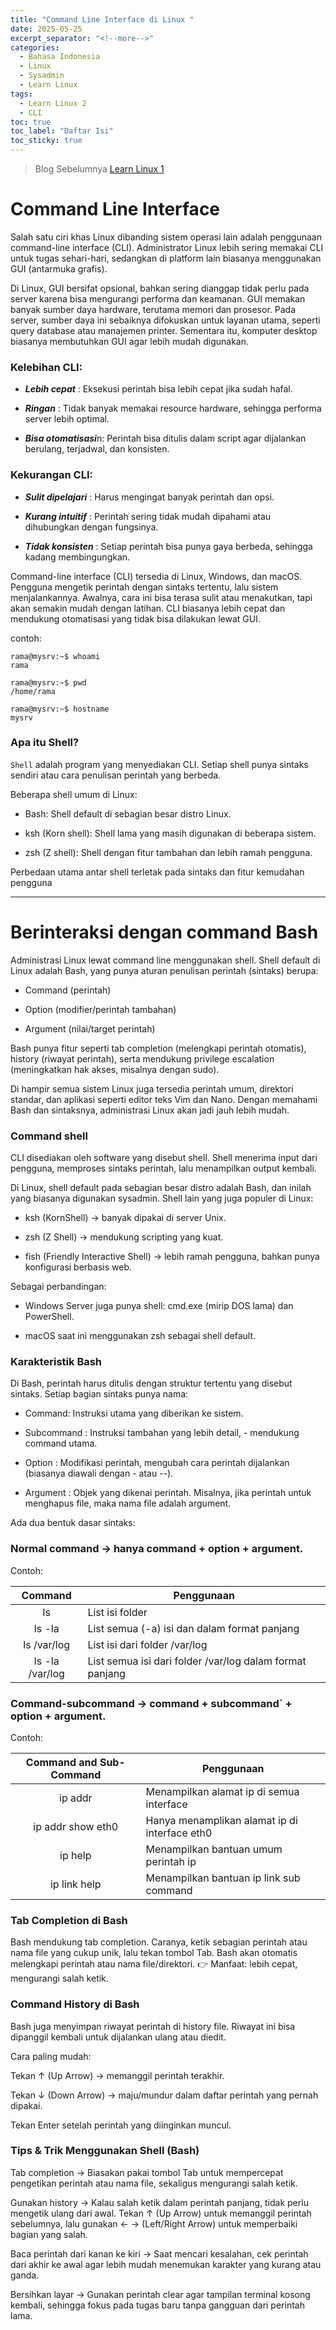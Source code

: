 ```yaml
---
title: "Command Line Interface di Linux "
date: 2025-05-25
excerpt_separator: "<!--more-->"
categories:
  - Bahasa Indonesia
  - Linux
  - Sysadmin
  - Learn Linux
tags:
  - Learn Linux 2
  - CLI
toc: true
toc_label: "Daftar Isi"
toc_sticky: true
---
```


> Blog Sebelumnya [Learn Linux 1](https://blog.zakaria.web.id/bahasa%20indonesia/linux/sysadmin/learn%20linux/apa-itu-linux/)

# Command Line Interface
Salah satu ciri khas Linux dibanding sistem operasi lain adalah penggunaan command-line interface (CLI). Administrator Linux lebih sering memakai CLI untuk tugas sehari-hari, sedangkan di platform lain biasanya menggunakan GUI (antarmuka grafis).

Di Linux, GUI bersifat opsional, bahkan sering dianggap tidak perlu pada server karena bisa mengurangi performa dan keamanan. GUI memakan banyak sumber daya hardware, terutama memori dan prosesor. Pada server, sumber daya ini sebaiknya difokuskan untuk layanan utama, seperti query database atau manajemen printer. Sementara itu, komputer desktop biasanya membutuhkan GUI agar lebih mudah digunakan.

### Kelebihan CLI:

- ***Lebih cepat*** : Eksekusi perintah bisa lebih cepat jika sudah hafal.

- ***Ringan*** : Tidak banyak memakai resource hardware, sehingga performa server lebih optimal.

- ***Bisa otomatisasi***n: Perintah bisa ditulis dalam script agar dijalankan berulang, terjadwal, dan konsisten.

### Kekurangan CLI:

- ***Sulit dipelajari*** : Harus mengingat banyak perintah dan opsi.

- ***Kurang intuitif*** : Perintah sering tidak mudah dipahami atau dihubungkan dengan fungsinya.

- ***Tidak konsisten*** : Setiap perintah bisa punya gaya berbeda, sehingga kadang membingungkan.

Command-line interface (CLI) tersedia di Linux, Windows, dan macOS. Pengguna mengetik perintah dengan sintaks tertentu, lalu sistem menjalankannya. Awalnya, cara ini bisa terasa sulit atau menakutkan, tapi akan semakin mudah dengan latihan. CLI biasanya lebih cepat dan mendukung otomatisasi yang tidak bisa dilakukan lewat GUI.

contoh:
```
rama@mysrv:~$ whoami
rama

rama@mysrv:~$ pwd
/home/rama

rama@mysrv:~$ hostname
mysrv
```

### Apa itu Shell?
`Shell` adalah program yang menyediakan CLI. Setiap shell punya sintaks sendiri atau cara penulisan perintah yang berbeda.

Beberapa shell umum di Linux:

- Bash: Shell default di sebagian besar distro Linux.

- ksh (Korn shell): Shell lama yang masih digunakan di beberapa sistem.

- zsh (Z shell): Shell dengan fitur tambahan dan lebih ramah pengguna.

Perbedaan utama antar shell terletak pada sintaks dan fitur kemudahan pengguna

---


# Berinteraksi dengan command Bash


Administrasi Linux lewat command line menggunakan shell. Shell default di Linux adalah Bash, yang punya aturan penulisan perintah (sintaks) berupa:

- Command (perintah)

- Option (modifier/perintah tambahan)

- Argument (nilai/target perintah)

Bash punya fitur seperti tab completion (melengkapi perintah otomatis), history (riwayat perintah), serta mendukung privilege escalation (meningkatkan hak akses, misalnya dengan sudo).

Di hampir semua sistem Linux juga tersedia perintah umum, direktori standar, dan aplikasi seperti editor teks Vim dan Nano.
Dengan memahami Bash dan sintaksnya, administrasi Linux akan jadi jauh lebih mudah.

### Command shell
CLI disediakan oleh software yang disebut shell. Shell menerima input dari pengguna, memproses sintaks perintah, lalu menampilkan output kembali.

Di Linux, shell default pada sebagian besar distro adalah Bash, dan inilah yang biasanya digunakan sysadmin.
Shell lain yang juga populer di Linux:

- ksh (KornShell) → banyak dipakai di server Unix.

- zsh (Z Shell) → mendukung scripting yang kuat.

- fish (Friendly Interactive Shell) → lebih ramah pengguna, bahkan punya konfigurasi berbasis web.

Sebagai perbandingan:

- Windows Server juga punya shell: cmd.exe (mirip DOS lama) dan PowerShell.

- macOS saat ini menggunakan zsh sebagai shell default.

### Karakteristik Bash
Di Bash, perintah harus ditulis dengan struktur tertentu yang disebut sintaks. Setiap bagian sintaks punya nama:

- Command: Instruksi utama yang diberikan ke sistem.

- Subcommand : Instruksi tambahan yang lebih detail, - mendukung command utama.

- Option : Modifikasi perintah, mengubah cara perintah dijalankan (biasanya diawali dengan - atau --).

- Argument : Objek yang dikenai perintah. Misalnya, jika perintah untuk menghapus file, maka nama file adalah argument.

Ada dua bentuk dasar sintaks:

### Normal command → hanya command + option + argument.
Contoh:

| Command         | Penggunaan      |
| :-------------: | ------------- |
| ls              | List isi folder  |
| ls -la          | List semua (-a) isi dan dalam format panjang |
|ls /var/log      | List isi dari folder /var/log                   |
|ls -la /var/log | List semua isi dari folder /var/log dalam format panjang |



### Command-subcommand → command + subcommand` + option + argument.
Contoh: 

| Command and Sub-Command  | Penggunaan |
| :------------: | ---------- |
|ip addr         | Menampilkan alamat ip di semua interface |
| ip addr show eth0 | Hanya menamplikan alamat ip di interface eth0 |
|ip help | Menampilkan bantuan umum perintah ip |
|ip link help | Menampilkan bantuan ip link sub command|


### Tab Completion di Bash

Bash mendukung tab completion. Caranya, ketik sebagian perintah atau nama file yang cukup unik, lalu tekan tombol Tab. Bash akan otomatis melengkapi perintah atau nama file/direktori.
👉 Manfaat: lebih cepat, mengurangi salah ketik.

### Command History di Bash

Bash juga menyimpan riwayat perintah di history file. Riwayat ini bisa dipanggil kembali untuk dijalankan ulang atau diedit.

Cara paling mudah:

Tekan ↑ (Up Arrow) → memanggil perintah terakhir.

Tekan ↓ (Down Arrow) → maju/mundur dalam daftar perintah yang pernah dipakai.

Tekan Enter setelah perintah yang diinginkan muncul.

### Tips & Trik Menggunakan Shell (Bash)

Tab completion → Biasakan pakai tombol Tab untuk mempercepat pengetikan perintah atau nama file, sekaligus mengurangi salah ketik.

Gunakan history → Kalau salah ketik dalam perintah panjang, tidak perlu mengetik ulang dari awal. Tekan ↑ (Up Arrow) untuk memanggil perintah sebelumnya, lalu gunakan ← → (Left/Right Arrow) untuk memperbaiki bagian yang salah.

Baca perintah dari kanan ke kiri → Saat mencari kesalahan, cek perintah dari akhir ke awal agar lebih mudah menemukan karakter yang kurang atau ganda.

Bersihkan layar → Gunakan perintah clear agar tampilan terminal kosong kembali, sehingga fokus pada tugas baru tanpa gangguan dari perintah lama.
